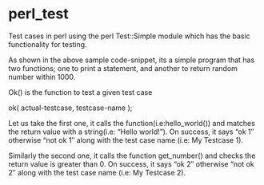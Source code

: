 # perl_test

Test cases in perl using the perl Test::Simple module which has the basic functionality for testing.

As shown in the above sample code-snippet, its a simple program that has two functions; one to print a statement, and another to return random number within 1000.

Ok() is the function to test a given test case

ok( actual-testcase, testcase-name );

Let us take the first one, it calls the function(i.e:hello_world()) and matches the return value with a string(i.e: “Hello world!”). On success, it says “ok 1″ otherwise “not ok 1″ along with the test case name (i.e: My Testcase 1).

Similarly the second one, it calls the function get_number() and checks the return value is greater than 0. On success, it says “ok 2″ otherwise “not ok 2″ along with the test case name (i.e: My Testcase 2).

